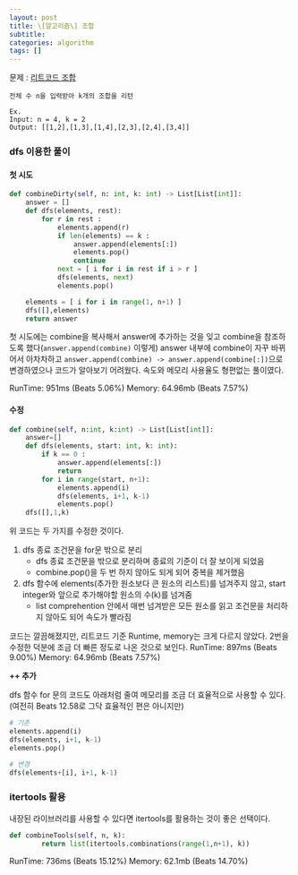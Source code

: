 ```yaml
---
layout: post
title: \[알고리즘\] 조합
subtitle:
categories: algorithm
tags: []
---
```


문제 : [리트코드 조합](https://leetcode.com/problems/combinations/)

```
전체 수 n을 입력받아 k개의 조합을 리턴

Ex.
Input: n = 4, k = 2
Output: [[1,2],[1,3],[1,4],[2,3],[2,4],[3,4]]
```

### dfs 이용한 풀이

#### 첫 시도

```python
def combineDirty(self, n: int, k: int) -> List[List[int]]:
    answer = []
    def dfs(elements, rest):
        for r in rest :
            elements.append(r)
            if len(elements) == k :
                answer.append(elements[:])
                elements.pop()
                continue
            next = [ i for i in rest if i > r ]
            dfs(elements, next)
            elements.pop()

    elements = [ i for i in range(1, n+1) ]
    dfs([],elements)
    return answer
```

첫 시도에는 combine을 복사해서 answer에 추가하는 것을 잊고 combine을 참조하도록 했다(`answer.append(combine)` 이렇게) answer 내부에 combine이 자꾸 바뀌어서 아차차하고 `answer.append(combine) -> answer.append(combine[:])`으로 변경하였으나 코드가 알아보기 어려웠다.
속도와 메모리 사용율도 형편없는 풀이였다.

RunTime: 951ms (Beats 5.06%)
Memory: 64.96mb (Beats 7.57%)

#### 수정

```python
def combine(self, n:int, k:int) -> List[List[int]]:
    answer=[]
    def dfs(elements, start: int, k: int):
        if k == 0 :
            answer.append(elements[:])
            return
        for i in range(start, n+1):
            elements.append(i)
            dfs(elements, i+1, k-1)
            elements.pop()
    dfs([],1,k)
```

위 코드는 두 가지를 수정한 것이다.

1. dfs 종료 조건문을 for문 밖으로 분리
   - dfs 종료 조건문을 밖으로 분리하며 종료의 기준이 더 잘 보이게 되었음
   - combine.pop()을 두 번 하지 않아도 되게 되어 중복을 제거했음
2. dfs 함수에 elements(추가한 원소보다 큰 원소의 리스트)를 넘겨주지 않고, start integer와 앞으로 추가해야할 원소의 수(k)를 넘겨줌
   - list comprehention 안에서 매번 넘겨받은 모든 원소를 읽고 조건문을 처리하지 않아도 되어 속도가 빨라짐

코드는 깔끔해졌지만, 리트코드 기준 Runtime, memory는 크게 다르지 않았다. 2번을 수정한 덕분에 조금 더 빠른 정도로 나온 것으로 보인다.
RunTime: 897ms (Beats 9.00%)
Memory: 64.96mb (Beats 7.57%)

**++ 추가**

dfs 함수 for 문의 코드도 아래처럼 줄여 메모리를 조금 더 효율적으로 사용할 수 있다.(여전히 Beats 12.58로 그닥 효율적인 편은 아니지만)

```python
# 기존
elements.append(i)
dfs(elements, i+1, k-1)
elements.pop()

# 변경
dfs(elements+[i], i+1, k-1)
```

### itertools 활용

내장된 라이브러리를 사용할 수 있다면 itertools를 활용하는 것이 좋은 선택이다.

```python
def combineTools(self, n, k):
        return list(itertools.combinations(range(1,n+1), k))
```

RunTime: 736ms (Beats 15.12%)
Memory: 62.1mb (Beats 14.70%)
